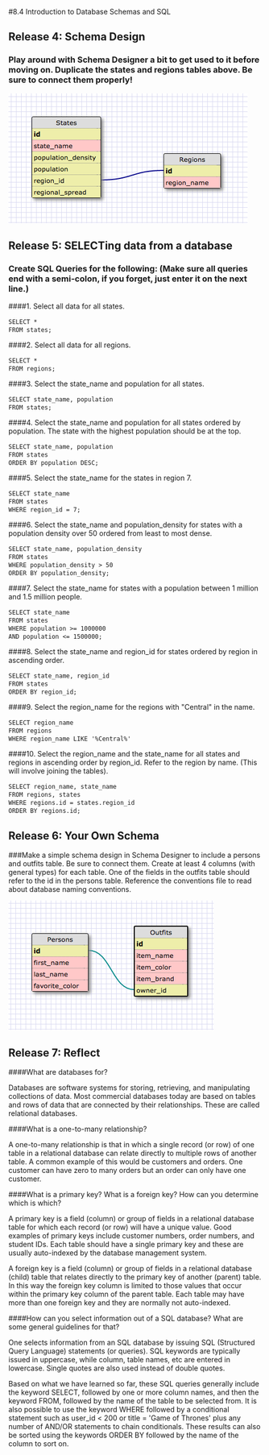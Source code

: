 #8.4 Introduction to Database Schemas and SQL

## Release 4: Schema Design


### Play around with Schema Designer a bit to get used to it before moving on. Duplicate the states and regions tables above. Be sure to connect them properly!

![states and regions tables](states_regs.png)

## Release 5: SELECTing data from a database

### Create SQL Queries for the following: (Make sure all queries end with a semi-colon, if you forget, just enter it on the next line.)

####1. Select all data for all states.

	SELECT *
	FROM states;

####2. Select all data for all regions.

	SELECT *
	FROM regions;

####3. Select the state_name and population for all states.

	SELECT state_name, population
	FROM states;

####4. Select the state_name and population for all states ordered by population. The state with the highest population should be at the top.

	SELECT state_name, population
	FROM states
	ORDER BY population DESC;
   
####5. Select the state_name for the states in region 7.
   
	SELECT state_name
	FROM states
	WHERE region_id = 7;

####6. Select the state_name and population_density for states with a population density over 50 ordered from least to most dense.

	SELECT state_name, population_density
	FROM states
	WHERE population_density > 50
	ORDER BY population_density;
	
####7. Select the state_name for states with a population between 1 million and 1.5 million people.

	SELECT state_name
	FROM states
	WHERE population >= 1000000
	AND population <= 1500000;
	
####8. Select the state_name and region_id for states ordered by region in ascending order.

	SELECT state_name, region_id
	FROM states
	ORDER BY region_id;
	
####9. Select the region_name for the regions with "Central" in the name.

	SELECT region_name
	FROM regions
	WHERE region_name LIKE '%Central%'
	
####10. Select the region_name and the state_name for all states and regions in ascending order by region_id. Refer to the region by name. (This will involve joining the tables).

	SELECT region_name, state_name
	FROM regions, states
	WHERE regions.id = states.region_id
	ORDER BY regions.id;
	
## Release 6: Your Own Schema

###Make a simple schema design in Schema Designer to include a persons and outfits table. Be sure to connect them. Create at least 4 columns (with general types) for each table. One of the fields in the outfits table should refer to the id in the persons table. Reference the conventions file to read about database naming conventions. 

![persons and outfits tables](persons_outfits.png)

## Release 7: Reflect

####What are databases for?

Databases are software systems for storing, retrieving, and manipulating collections of data. Most commercial databases today are based on tables and rows of data that are connected by their relationships. These are called relational databases.

####What is a one-to-many relationship?

A one-to-many relationship is that in which a single record (or row) of one table in a relational database can relate directly to multiple rows of another table. A common example of this would be customers and orders. One customer can have zero to many orders but an order can only have one customer.

####What is a primary key? What is a foreign key? How can you determine which is which?

A primary key is a field (column) or group of fields in a relational database table for which each record (or row) will have a unique value. Good examples of primary keys include customer numbers, order numbers, and student IDs. Each table should have a single primary key and these are usually auto-indexed by the database management system.

A foreign key is a field (column) or group of fields in a relational database (child) table that relates directly to the primary key of another (parent) table. In this way the foreign key column is limited to those values that occur within the primary key column of the parent table. Each table may have more than one foreign key and they are normally not auto-indexed.

####How can you select information out of a SQL database? What are some general guidelines for that?

One selects information from an SQL database by issuing SQL (Structured Query Language) statements (or queries). SQL keywords are typically issued in uppercase, while column, table names, etc are entered in lowercase. Single quotes are also used instead of double quotes.

Based on what we have learned so far, these SQL queries generally include the keyword SELECT, followed by one or more column names, and then the keyword FROM, followed by the name of the table to be selected from. It is also possible to use the keyword WHERE followed by a conditional statement such as user_id < 200 or title = 'Game of Thrones' plus any number of AND/OR statements to chain conditionals. These results can also be sorted using the keywords ORDER BY followed by the name of the column to sort on.



